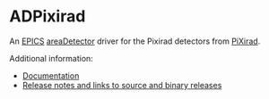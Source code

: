 ADPixirad
===========
An 
[EPICS](http://www.aps.anl.gov/epics)
[areaDetector](https://cars.uchicago.edu/software/epics/areaDetector.html)
driver for the Pixirad detectors from 
[PiXirad](http://pixirad.pi.infn.it/).

Additional information:
* [Documentation](https://areadetector.github.io/master/ADPixirad/ADPixirad.html)
* [Release notes and links to source and binary releases](RELEASE.md)
